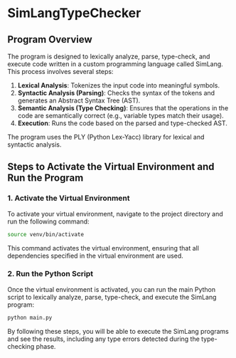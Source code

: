 # SimLangTypeChecker

## Program Overview

The program is designed to lexically analyze, parse, type-check, and execute code written in a custom programming language called SimLang. This process involves several steps:
1. **Lexical Analysis**: Tokenizes the input code into meaningful symbols.
2. **Syntactic Analysis (Parsing)**: Checks the syntax of the tokens and generates an Abstract Syntax Tree (AST).
3. **Semantic Analysis (Type Checking)**: Ensures that the operations in the code are semantically correct (e.g., variable types match their usage).
4. **Execution**: Runs the code based on the parsed and type-checked AST.

The program uses the PLY (Python Lex-Yacc) library for lexical and syntactic analysis.

## Steps to Activate the Virtual Environment and Run the Program

### 1. Activate the Virtual Environment

To activate your virtual environment, navigate to the project directory and run the following command:

```sh
source venv/bin/activate
```

This command activates the virtual environment, ensuring that all dependencies specified in the virtual environment are used.

### 2. Run the Python Script

Once the virtual environment is activated, you can run the main Python script to lexically analyze, parse, type-check, and execute the SimLang program:

```sh
python main.py
```

By following these steps, you will be able to execute the SimLang programs and see the results, including any type errors detected during the type-checking phase.
